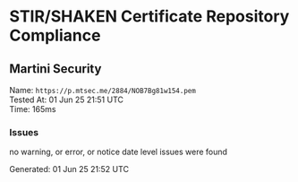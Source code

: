 # STIR/SHAKEN Certificate Repository Compliance

## Martini Security

Name: `https://p.mtsec.me/2884/NOB7Bg81w154.pem`\
Tested At: 01 Jun 25 21:51 UTC\
Time: 165ms

### Issues

no warning, or error, or notice date level issues were found

Generated: 01 Jun 25 21:52 UTC
